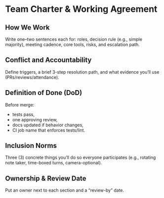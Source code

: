 <!-- YYYY-MM-DD-[TeamID]-TeamCharter.md -->

# Team Charter & Working Agreement

## How We Work

Write one–two sentences each for: roles, decision rule (e.g., simple majority), meeting cadence, core tools, risks, and escalation path.

## Conflict and Accountability

Define triggers, a brief 3-step resolution path, and what evidence you’ll use (PRs/reviews/attendance).

## Definition of Done (DoD)

Before merge:

- tests pass,
- one approving review,
- docs updated if behavior changes,
- CI job name that enforces tests/lint.

## Inclusion Norms

Three (3) concrete things you’ll do so everyone participates (e.g., rotating note taker, time-boxed turns, camera-optional).

## Ownership & Review Date

Put an owner next to each section and a “review-by” date.

